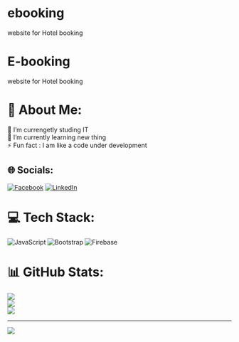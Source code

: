 # ebooking
website for Hotel booking 
# E-booking
website for Hotel booking 
# 💫 About Me:
🔭 I’m currengetly studing IT <br>🌱 I’m currently learning new thing <br>⚡ Fun fact : I am like a code under development<br>


## 🌐 Socials:
 [![Facebook](https://img.shields.io/badge/Facebook-%231877F2.svg?logo=Facebook&logoColor=white)](https://www.facebook.com/hajmbarek.fakkreddine) [![LinkedIn](https://img.shields.io/badge/LinkedIn-%230077B5.svg?logo=linkedin&logoColor=white)](https://www.linkedin.com/in/fakhri-haj-mbarek-52316218b/) 

# 💻 Tech Stack:
![JavaScript](https://img.shields.io/badge/javascript-%23323330.svg?style=for-the-badge&logo=javascript&logoColor=%23F7DF1E) ![Bootstrap](https://img.shields.io/badge/bootstrap-%23563D7C.svg?style=for-the-badge&logo=bootstrap&logoColor=white) ![Firebase](https://img.shields.io/badge/firebase-%23039BE5.svg?style=for-the-badge&logo=firebase)
# 📊 GitHub Stats:
![](https://github-readme-stats.vercel.app/api?username=fakkreddine&theme=dark&hide_border=false&include_all_commits=true&count_private=true)<br/>
![](https://github-readme-streak-stats.herokuapp.com/?user=fakkreddine&theme=dark&hide_border=false)<br/>
![](https://github-readme-stats.vercel.app/api/top-langs/?username=fakkreddine&theme=dark&hide_border=false&include_all_commits=true&count_private=true&layout=compact)

---
[![](https://visitcount.itsvg.in/api?id=fakkreddine&icon=0&color=0)](https://visitcount.itsvg.in)

<!-- Proudly created with GPRM ( https://gprm.itsvg.in ) -->
